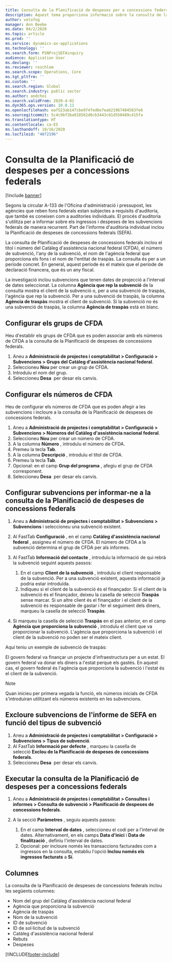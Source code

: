 ```yaml
---
title: Consulta de la Planificació de despeses per a concessions federals
description: Aquest tema proporciona informació sobre la consulta de la Planificació de despeses per a concessions federals.
author: velofog
manager: Ann Beebe
ms.date: 04/2/2020
ms.topic: article
ms.prod: ''
ms.service: dynamics-ax-applications
ms.technology: ''
ms.search.form: PSNProjSEFAinquiry
audience: Application User
ms.devlang: ''
ms.reviewer: roschlom
ms.search.scope: Operations, Core
ms.tgt_pltfrm: ''
ms.custom: ''
ms.search.region: Global
ms.search.industry: public sector
ms.author: andchoi
ms.search.validFrom: 2020-4-01
ms.dyn365.ops.version: 10.0.11
ms.openlocfilehash: eaf523ab147cbe974fed6e7eab21967404583fe6
ms.sourcegitcommit: 5c4c9bf3ba018562d6cb3443c01d550489c415fa
ms.translationtype: HT
ms.contentlocale: ca-ES
ms.lasthandoff: 10/16/2020
ms.locfileid: "4072196"
---
```

# <a name="schedule-of-expenditures-of-federal-awards-inquiry"></a>Consulta de la Planificació de despeses per a concessions federals

[!include [banner](../includes/banner.md)]

Segons la circular A-133 de l'Oficina d'administració i pressupost, les agències que reben fons federals estan subjectes a requisits d'auditoria, que també es coneixen com a auditories individuals. El procés d'auditoria s'utilitza per a informar sobre els ingressos i despeses de les subvencions federals de manera recurrent. Part de l'informe d'auditoria individual inclou la Planificació de despeses de concessions federals (SEFA).

La consulta de Planificació de despeses de concessions federals inclou el títol i número del Catàleg d'assistència nacional federal (CFDA), el número de subvenció, l'any de la subvenció, el nom de l'agència federal que proporciona els fons i el nom de l'entitat de traspàs. La consulta és per a un període concret. En general, aquest període és el mateix que el període de declaració financera, que és un any fiscal.

La investigació inclou subvencions que tenen dates de projecció a l'interval de dates seleccionat. La columna **Agència que rep la subvenció** de la consulta mostra el client de la subvenció o, per a una subvenció de traspàs, l'agència que rep la subvenció. Per a una subvenció de traspàs, la columna **Agència de traspàs** mostra el client de subvenció. Si la subvenció no és una subvenció de traspàs, la columna **Agència de traspàs** està en blanc.

## <a name="set-up-the-cfda-clusters"></a>Configurar els grups de CFDA

Heu d'establir els grups de CFDA que es poden associar amb els números de CFDA a la consulta de la Planificació de despeses de concessions federals.

1. Aneu a **Administració de projectes i comptabilitat \> Configuració \> Subvencions \> Grups del Catàleg d'assistència nacional federal**.
2. Seleccioneu **Nou** per crear un grup de CFDA.
3. Introduïu el nom del grup.
4. Seleccioneu **Desa**  per desar els canvis.

## <a name="set-up-cfda-numbers"></a>Configurar els números de CFDA

Heu de configurar els números de CFDA que es poden afegir a les subvencions i incloure a la consulta de la Planificació de despeses de concessions federals.

1. Aneu a **Administració de projectes i comptabilitat \> Configuració \> Subvencions \> Números del Catàleg d'assistència nacional federal**.
2. Seleccioneu **Nou** per crear un número de CFDA.
3. A la columna **Número** , introduïu el número de CFDA.
4. Premeu la tecla **Tab**.
5. A la columna **Descripció** , introduïu el títol de CFDA.
6. Premeu la tecla **Tab**.
7. Opcional: en el camp **Grup del programa** , afegiu el grup de CFDA corresponent.
8. Seleccioneu **Desa**  per desar els canvis.

## <a name="set-up-grants-to-report-for-the-schedule-of-expenditures-of-federal-awards-inquiry"></a>Configurar subvencions per informar-ne a la consulta de la Planificació de despeses de concessions federals

1. Aneu a **Administració de projectes i comptabilitat \> Subvencions \> Subvencions** i seleccioneu una subvenció existent.
2. Al FastTab **Configuració** , en el camp **Catàleg d'assistència nacional federal** , assigneu el número de CFDA. El número de CFDA a la subvenció determina el grup de CFDA per als informes.
3. Al FastTab **Informació del contacte** , introduïu la informació de qui rebrà la subvenció seguint aquests passos:

    1. En el camp **Client de la subvenció** , introduïu el client responsable de la subvenció. Per a una subvenció existent, aquesta informació ja podria estar introduïda.
    2. Indiqueu si el client de la subvenció és el finançador. Si el client de la subvenció és el finançador, deixeu la casella de selecció **Traspàs** sense marcar. Si un altre client és el finançador i el client de la subvenció és responsable de gastar i fer el seguiment dels diners, marqueu la casella de selecció **Traspàs**.

4. Si marqueu la casella de selecció **Traspàs** en el pas anterior, en el camp **Agència que proporciona la subvenció** , introduïu el client que va proporcionar la subvenció. L'agència que proporciona la subvenció i el client de la subvenció no poden ser el mateix client.

Aquí teniu un exemple de subvenció de traspàs:

El govern federal va finançar un projecte d'infraestructura per a un estat. El govern federal va donar els diners a l'estat perquè els gastés. En aquest cas, el govern federal és l'agència que proporciona la subvenció i l'estat és el client de la subvenció.

> [!NOTE] 
> Quan inicieu per primera vegada la funció, els números inicials de CFDA s'introduiran utilitzant els números existents en les subvencions.

## <a name="exclude-grants-from-sefa-reporting-based-on-the-grant-type"></a>Excloure subvencions de l'informe de SEFA en funció del tipus de subvenció

1. Aneu a **Administració de projectes i comptabilitat \> Configuració \> Subvencions \> Tipus de subvenció**.
2. Al FastTab **Informació per defecte** , marqueu la casella de selecció **Exclou de la Planificació de despeses de concessions federals**.
3. Seleccioneu **Desa**  per desar els canvis.

## <a name="run-the-schedule-of-expenditures-of-federal-awards-inquiry"></a>Executar la consulta de la Planificació de despeses per a concessions federals

1. Aneu a **Administració de projectes i comptabilitat \> Consultes i informes \> Consulta de subvenció \> Planificació de despeses de concessions federals**.
2. A la secció **Paràmetres** , seguiu aquests passos:

    1. En el camp **Interval de dates** , seleccioneu el codi per a l'interval de dates. Alternativament, en els camps **Data d'inici** i **Data de finalització** , definiu l'interval de dates.
    2. Opcional: per incloure només les transaccions facturades com a ingressos en la consulta, establiu l'opció **Inclou només els ingressos facturats** a **Sí**.

## <a name="columns"></a>Columnes

La consulta de la Planificació de despeses de concessions federals inclou les següents columnes:

- Nom del grup del Catàleg d'assistència nacional federal
- Agència que proporciona la subvenció
- Agència de traspàs
- Nom de la subvenció
- ID de subvenció
- ID de sol·licitud de la subvenció
- Catàleg d'assistència nacional federal
- Rebuts
- Despeses


[!INCLUDE[footer-include](../includes/footer-banner.md)]